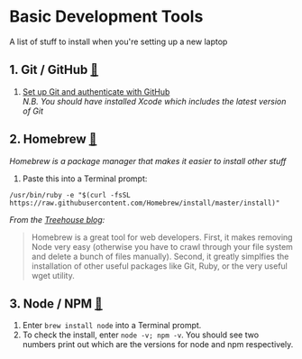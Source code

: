 # Basic Development Tools
A list of stuff to install when you're setting up a new laptop


## 1. Git / GitHub [:link:](https://git-scm.com/book/en/v2/Getting-Started-Git-Basics)
  1. [Set up Git and authenticate with GitHub](https://help.github.com/articles/set-up-git/)  
  _N.B. You should have installed Xcode which includes the latest version of Git_

## 2. Homebrew [:link:](http://brew.sh)
  _Homebrew is a package manager that makes it easier to install other stuff_  
  1. Paste this into a Terminal prompt:    
```
/usr/bin/ruby -e "$(curl -fsSL https://raw.githubusercontent.com/Homebrew/install/master/install)"
```

  _From the [Treehouse blog](http://blog.teamtreehouse.com/install-node-js-npm-mac):_
  > Homebrew is a great tool for web developers. First, it makes removing Node very easy (otherwise you have to crawl through your file system and delete a bunch of files manually). Second, it greatly simplfies the installation of other useful packages like Git, Ruby, or the very useful wget utility.


## 3. Node / NPM [:link:](https://www.npmjs.com)
  1. Enter `brew install node` into a Terminal prompt.
  2. To check the install, enter `node -v; npm -v`. You should see two numbers print out which are the versions for node and npm respectively.
